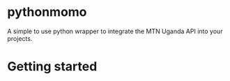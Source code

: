 # pythonmomo
A simple to use python wrapper to integrate the MTN Uganda API into your projects.
# Getting started
